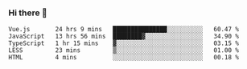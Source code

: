 ### Hi there 👋

<!--
**xin-code/Xin-code** is a ✨ _special_ ✨ repository because its `README.md` (this file) appears on your GitHub profile.

Here are some ideas to get you started:
<!--START_SECTION:waka-->
```text
Vue.js       24 hrs 9 mins   ███████████████░░░░░░░░░░   60.47 % 
JavaScript   13 hrs 56 mins  ████████▓░░░░░░░░░░░░░░░░   34.90 % 
TypeScript   1 hr 15 mins    ▓░░░░░░░░░░░░░░░░░░░░░░░░   03.15 % 
LESS         23 mins         ▒░░░░░░░░░░░░░░░░░░░░░░░░   01.00 % 
HTML         4 mins          ░░░░░░░░░░░░░░░░░░░░░░░░░   00.18 % 
```
<!--END_SECTION:waka-->
